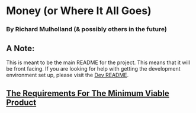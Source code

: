 # Money (or Where It All Goes)
### By Richard Mulholland (& possibly others in the future)

## A Note:

This is meant to be the main README for the project. This means that it will be front facing. If you are looking for help with getting the development environment set up, please visit the [Dev README](Dev_README.md).

## [The Requirements For The Minimum Viable Product](https://docs.google.com/document/d/1FTi_cF94PkI8G2-SUnL1YQ_FvZulLH1GlOhvE7y5Xec/edit?usp=sharing)

